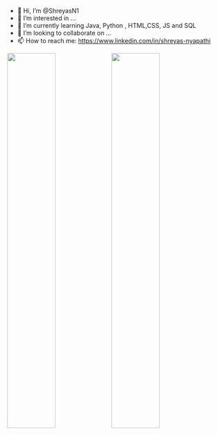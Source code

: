 - 👋 Hi, I’m @ShreyasN1
- 👀 I’m interested in ...
- 🌱 I’m currently learning Java, Python , HTML,CSS, JS and SQL
- 💞️ I’m looking to collaborate on ...
- 📫 How to reach me: https://www.linkedin.com/in/shreyas-nyapathi

<img align="left" width ="47%" src="https://github-readme-stats-git-masterrstaa-rickstaa.vercel.app/api?username=ShreyasN1&show_icons=true&theme=radical"/>
<img align="left" width="47%" src="https://github-readme-stats-git-masterrstaa-rickstaa.vercel.app/api/top-langs/?username=ShreyasN1" />
